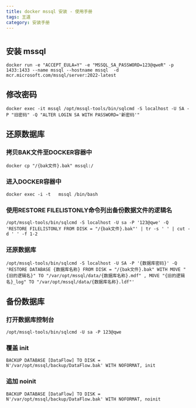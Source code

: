 ```yaml
---
title: docker mssql 安装 - 使用手册
tags: 王道
category: 安装手册
---
```

# 
## 安装 mssql
```plaintext?linenums
docker run -e "ACCEPT_EULA=Y" -e "MSSQL_SA_PASSWORD=123@qweR" -p 1433:1433 --name mssql --hostname mssql  -d  mcr.microsoft.com/mssql/server:2022-latest
```
## 修改密码
```plaintext?linenums
docker exec -it mssql /opt/mssql-tools/bin/sqlcmd -S localhost -U SA -P "旧密码" -Q "ALTER LOGIN SA WITH PASSWORD='新密码'"
```
## 还原数据库
### 拷贝BAK文件至DOCKER容器中
```plaintext?linenums
docker cp "/{bak文件}.bak" mssql:/
```
### 进入DOCKER容器中
```plaintext?linenums
docker exec -i -t   mssql /bin/bash
```
### 使用RESTORE FILELISTONLY命令列出备份数据文件的逻辑名
```plaintext?linenums
/opt/mssql-tools/bin/sqlcmd -S localhost -U sa -P '123@qwe' -Q 'RESTORE FILELISTONLY FROM DISK = "/{bak文件}.bak"' | tr -s ' ' | cut -d ' ' -f 1-2
```
### 还原数据库
```plaintext?linenums
/opt/mssql-tools/bin/sqlcmd -S localhost -U SA -P '{数据库密码}' -Q 'RESTORE DATABASE {数据库名称} FROM DISK = "/{bak文件}.bak" WITH MOVE "{旧的逻辑名}" TO "/var/opt/mssql/data/{数据库名称}.mdf" , MOVE "{旧的逻辑名}_log" TO "/var/opt/mssql/data/{数据库名称}.ldf"'
```
## 备份数据库
### 打开数据库控制台
```plaintext?linenums
/opt/mssql-tools/bin/sqlcmd -U sa -P 123@qwe
```
### 覆盖 init
```plaintext?linenums
BACKUP DATABASE [DataFlow] TO DISK = N'/var/opt/mssql/backup/DataFlow.bak' WITH NOFORMAT, init
```
### 追加 noinit
```plaintext?linenums
BACKUP DATABASE [DataFlow] TO DISK = N'/var/opt/mssql/backup/DataFlow.bak' WITH NOFORMAT, noinit
```
